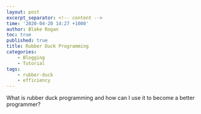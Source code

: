 ```yaml
---
layout: post
excerpt_separator: <!-- content -->
time: '2020-04-20 14:27 +1000'
author: Blake Rogan
toc: true
published: true
title: Rubber Duck Programming
categories: 
    - Blogging
    - Tutorial
tags: 
    - rubber-duck
    - efficiency
---
```

What is rubber duck programming and how can I use it to become a better programmer?
